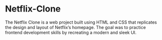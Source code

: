 # Netflix-Clone
The Netflix Clone is a web project built using HTML and CSS that replicates the design and layout of Netflix’s homepage. The goal was to practice frontend development skills by recreating a modern and sleek UI.
